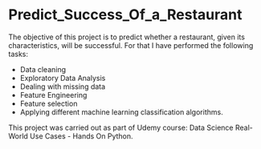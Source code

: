 # Predict_Success_Of_a_Restaurant

The objective of this project is to predict whether a restaurant, given its characteristics, will be successful. 
For that I have performed the following tasks:
* Data cleaning
* Exploratory Data Analysis
* Dealing with missing data
* Feature Engineering
* Feature selection
* Applying different machine learning classification algorithms.

This project was carried out as part of Udemy course: Data Science Real-World Use Cases - Hands On Python.
